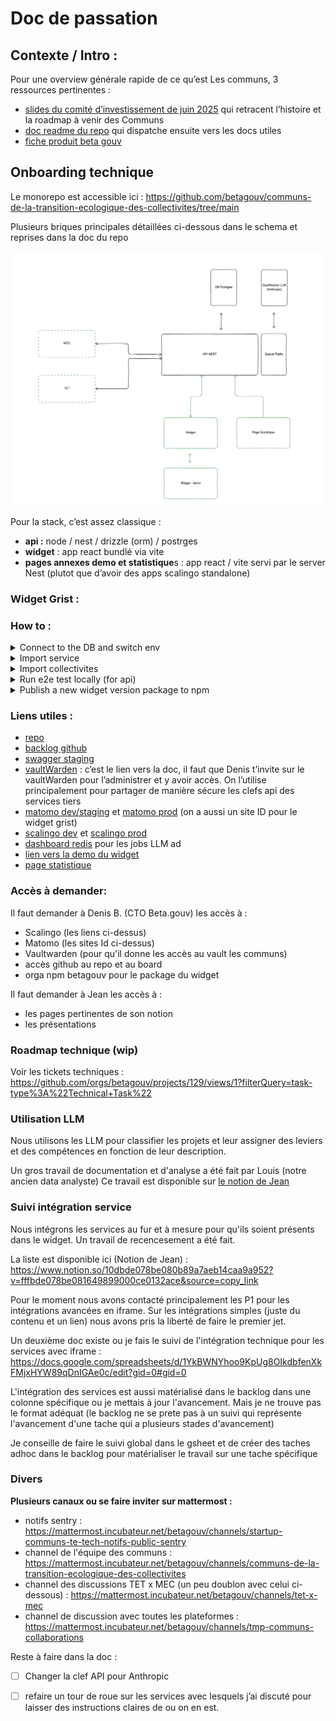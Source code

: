 # Doc de passation

## Contexte / Intro :

Pour une overview générale rapide de ce qu’est Les communs, 3 ressources pertinentes :

- [slides du comité d’investissement de juin 2025](https://docs.google.com/presentation/d/1WFPPXCrX-OJswVqj3dFu_2OlhYHjX2Lnidyl4wXok-8/edit?slide=id.g33d28688783_0_1490#slide=id.g33d28688783_0_1490) qui retracent l’histoire et la roadmap à venir des Communs
- [doc readme du repo](https://github.com/betagouv/communs-de-la-transition-ecologique-des-collectivites/blob/main/README.md) qui dispatche ensuite vers les docs utiles
- [fiche produit beta gouv](https://beta.gouv.fr/startups/communs-de-la-transition-ecologique-des-collectivites.html)


## Onboarding technique

Le monorepo est accessible ici : https://github.com/betagouv/communs-de-la-transition-ecologique-des-collectivites/tree/main

Plusieurs briques principales détaillées ci-dessous dans le schema et reprises dans la doc du repo

![image.png](archi-macro.png)

Pour la stack, c’est assez classique :

- **api :** node / nest / drizzle (orm) / postrges
- **widget** : app react bundlé via vite
- **pages annexes demo et statistique**s : app react / vite servi par le server Nest (plutot que d’avoir des apps scalingo standalone)

### **Widget Grist :**

### **How to :**

<details>
<summary>Connect to the DB and switch env</summary>  
With the DB on scalingo it is not reachable from the internet and you need to use a tunnel.

1. connect through SSH to [scalingo console](https://doc.scalingo.com/platform/cli/start)
2. open a tunnel

   ```bash
   #DATABASE_URL is not a variable it needs to stay as is
   scalingo --app les-communs-transition-ecologique-api-staging db-tunnel DATABASE_URL
   ``

3. modifier l’url de la BD dans vos .env pour se connecter à l’IP du tunnel ()

    ````bash
    # this is not the url you need to use, it is an example, you need to take the url from scalingo and replace the part after
    # the @ to match the tunnel IP
    # sslmode=no-verify at the end my be needed depending on your sql ui client. It is needed for drizzle studio 
    DATABASE_URL="postgres://les_communs_204:password@127.0.0.1:10000/les_communs_204?sslmode=no-verify"
    ```

In the script in package.json, based on the `NODE_ENV` var, it will take either the `.env.production` or the `.env.staging` or the `.env.development` as a fallback
</details>


<details>
<summary>Import service</summary>  

  Le widget affiche les services qui matchent le contexte d’un projet. Donc il nous faut des services 🙂 A terme il y aura une interface admin ou les services rentreront eux-même leur données. Pour le moment on a fait ca avec Jean via un [gsheet](https://docs.google.com/spreadsheets/d/1Vmcq_s_799Bj8QP56Q3BzajHtZsk78Z8Lhg4gtmwGrg/edit?gid=33371786#gid=33371786). Il y a 2 onglets à exporter dans des fichiers csv différents.

  Ces fichiers sont référencés sous : `services-context-import.csv` et `services-import.csv`

  Il faut donc :

1. les exporter du ghseet quand il ya des mises à jours et les overrider dans le projet
2. lancer le script `seed:services:dev`  en choissisant le bon environnement via `NODE_ENV` (ne pas oublier le tunnel si pas en local)
</details>


<details>
<summary>Import collectivites</summary>  

Les collectivités sont un maillon essentiel dans les infos d’un projet. On s’appuie sur geo api pour avoir cette donnée en base de manière intègre.

Nous avons un script qui permet d’importer les (surtout utile quand on wipe la base de donnée en locale si besoin) `seed:communes-and-epci:dev` A changer NODE_ENV en fonction de l’env targetté

Le script est censé être résilient sur les updates annuelles (certaines infos peuvent changer d’une année à l’autre)

</details>

<details>
<summary>Run e2e test locally (for api)</summary>  

Les tests e2e de l’api ont besoin de python pour s’executer. (nous avons un script python pour gérer l’appel au LLM Anthropic) Il faut donc avoir python d’installer dans son env de travail. Personelement j’utilisais [un environnement virtuel](https://www.w3schools.com/python/python_virtualenv.asp).  Le fait d’utiliser du python est de la dette technique car nous avons importé directement le code que Louis avait produit dans ces analyses de data. Il conviendrait de changer ce bout de code pour du typescript surtout que les SDK node/Typescript des différents LLM sont tous dispos
</details>

<details>
<summary>Publish a new widget version package to npm</summary>  

Simplement suivre la [procédure documentée dans le readme du widget](widget/README.md#publishing)
</details>

### **Liens utiles :**

- [repo](https://github.com/betagouv/communs-de-la-transition-ecologique-des-collectivites/tree/main)
- [backlog github](https://github.com/orgs/betagouv/projects/129/views/1)
- [swagger staging](https://les-communs-transition-ecologique-api-staging.osc-fr1.scalingo.io/api)
- [vaultWarden](https://doc.incubateur.net/communaute/les-outils-de-la-communaute/autres-services/vaultwarden) : c’est le lien vers la doc, il faut que Denis t’invite sur le vaultWarden pour l’administrer et y avoir accès. On l’utilise principalement pour partager de manière sécure les clefs api des services tiers
- [matomo dev/staging](https://stats.beta.gouv.fr/index.php?module=CoreHome&action=index&idSite=201&period=day&date=yesterday#?period=day&date=2025-05-26&idSite=201&category=Dashboard_Dashboard&subcategory=1) et [matomo prod](https://stats.beta.gouv.fr/index.php?module=CoreHome&action=index&idSite=217&period=day&date=yesterday#?period=day&date=2025-05-26&idSite=217&category=Dashboard_Dashboard&subcategory=1) (on a aussi un site ID pour le widget grist)
- [scalingo dev](https://dashboard.scalingo.com/apps/osc-fr1/les-communs-transition-ecologique-api-staging) et [scalingo prod](https://dashboard.scalingo.com/apps/osc-fr1/les-communs-transition-ecologique-api-prod)
- [dashboard redis](https://les-communs-transition-ecologique-api-prod.osc-fr1.scalingo.io/queues/queue/project-qualification?status=active)  pour les jobs LLM ad
- [lien vers la demo du widget](https://les-communs-transition-ecologique-api-staging.osc-fr1.scalingo.io/sandbox/)
- [page statistique](https://les-communs-transition-ecologique-api-staging.osc-fr1.scalingo.io/statistics/)

### **Accès à demander:**
Il faut demander à Denis B. (CTO Beta.gouv) les accès à : 
- Scalingo (les liens ci-dessus)
- Matomo (les sites Id ci-dessus)
- Vaultwarden (pour qu'il donne les accès au vault les communs)
- accès github au repo et au board
- orga npm betagouv pour le package du widget

Il faut demander à Jean les accès à :
- les pages pertinentes de son notion 
- les présentations 


### Roadmap technique (wip)

Voir les tickets techniques : https://github.com/orgs/betagouv/projects/129/views/1?filterQuery=task-type%3A%22Technical+Task%22


### Utilisation LLM 

Nous utilisons les LLM pour classifier les projets et leur assigner des leviers et des compétences en fonction de leur description. 

Un gros travail de documentation et d'analyse a été fait par Louis (notre ancien data analyste) Ce travail est disponible sur [le notion de Jean](https://www.notion.so/13ebde078be0805e9669ee108021b8b4?v=65885a228f6142eab388eb91d41fc188) 

### Suivi intégration service

Nous intégrons les services au fur et à mesure pour qu'ils soient présents dans le widget. Un travail de recencesement a été fait.  

La liste est disponible ici (Notion de Jean) : https://www.notion.so/10dbde078be080b89a7aeb14caa9a952?v=fffbde078be081649899000ce0132ace&source=copy_link

Pour le moment nous avons contacté principalement les P1 pour les intégrations avancées en iframe. Sur les intégrations simples (juste du contenu et un lien) nous avons pris la liberté de faire le premier jet.

Un deuxième doc existe ou je fais le suivi de l'intégration technique pour les services avec iframe : https://docs.google.com/spreadsheets/d/1YkBWNYhoo9KpUg8OIkdbfenXkFMjxHYW89qDnIGAe0c/edit?gid=0#gid=0

L'intégration des services est aussi matérialisé dans le backlog dans une colonne spécifique ou je mettais à jour l'avancement. Mais je ne trouve pas le format adéquat (le backlog ne se prete pas à un suivi qui représente l'avancement d'une tache qui a plusieurs stades d'avancement)

Je conseille de faire le suivi global dans le gsheet et de créer des taches adhoc dans le backlog pour matérialiser le travail sur une tache spécifique

### Divers

**Plusieurs canaux ou se faire inviter sur mattermost :**
- notifs sentry : https://mattermost.incubateur.net/betagouv/channels/startup-communs-te-tech-notifs-public-sentry
- channel de l'équipe des communs : https://mattermost.incubateur.net/betagouv/channels/communs-de-la-transition-ecologique-des-collectivites
- channel des discussions TET x MEC (un peu doublon avec celui ci-dessous) :  https://mattermost.incubateur.net/betagouv/channels/tet-x-mec
- channel de discussion avec toutes les plateformes : https://mattermost.incubateur.net/betagouv/channels/tmp-communs-collaborations

Reste à faire dans la doc :

- [ ]  Changer la clef API pour Anthropic
- [ ]  refaire un tour de roue sur les services avec lesquels j’ai discuté pour laisser des instructions claires de ou on en est.


